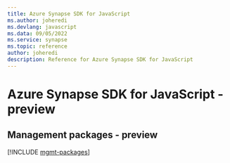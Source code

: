 ```yaml
---
title: Azure Synapse SDK for JavaScript
ms.author: joheredi
ms.devlang: javascript
ms.data: 09/05/2022
ms.service: synapse
ms.topic: reference
author: joheredi
description: Reference for Azure Synapse SDK for JavaScript
---
```

# Azure Synapse SDK for JavaScript - preview

## Management packages - preview
[!INCLUDE [mgmt-packages](synapse-mgmt-index.md)]